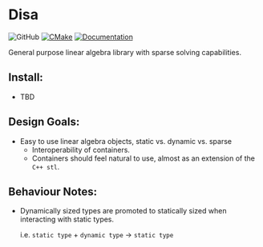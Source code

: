# Disa

![GitHub](https://img.shields.io/github/license/bevanwsjones/Disa)
[![CMake](https://github.com/bevanwsjones/Disa/actions/workflows/cmake.yml/badge.svg)](https://github.com/bevanwsjones/Disa/actions/workflows/cmake.yml)
[![Documentation](https://img.shields.io/badge/docs-docsforge-blue)](https://disa.docsforge.com/)

General purpose linear algebra library with sparse solving capabilities.

## Install:

- TBD

## Design Goals:

- Easy to use linear algebra objects, static vs. dynamic vs. sparse
  - Interoperability of containers.
  - Containers should feel natural to use, almost as an extension of the `C++ stl`.

## Behaviour Notes:

- Dynamically sized types are promoted to statically sized when interacting with static types.
  
  i.e. `static type` + `dynamic type` -> `static type`
